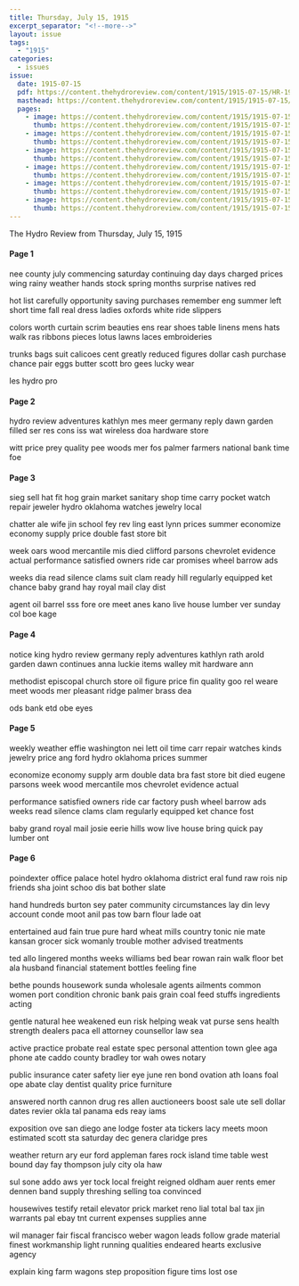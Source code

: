 ```yaml
---
title: Thursday, July 15, 1915
excerpt_separator: "<!--more-->"
layout: issue
tags:
  - "1915"
categories:
  - issues
issue:
  date: 1915-07-15
  pdf: https://content.thehydroreview.com/content/1915/1915-07-15/HR-1915-07-15.pdf
  masthead: https://content.thehydroreview.com/content/1915/1915-07-15/masthead/HR-1915-07-15.jpg
  pages:
    - image: https://content.thehydroreview.com/content/1915/1915-07-15/medium/HR-1915-07-15-01.jpg
      thumb: https://content.thehydroreview.com/content/1915/1915-07-15/thumbnails/HR-1915-07-15-01.jpg
    - image: https://content.thehydroreview.com/content/1915/1915-07-15/medium/HR-1915-07-15-02.jpg
      thumb: https://content.thehydroreview.com/content/1915/1915-07-15/thumbnails/HR-1915-07-15-02.jpg
    - image: https://content.thehydroreview.com/content/1915/1915-07-15/medium/HR-1915-07-15-03.jpg
      thumb: https://content.thehydroreview.com/content/1915/1915-07-15/thumbnails/HR-1915-07-15-03.jpg
    - image: https://content.thehydroreview.com/content/1915/1915-07-15/medium/HR-1915-07-15-04.jpg
      thumb: https://content.thehydroreview.com/content/1915/1915-07-15/thumbnails/HR-1915-07-15-04.jpg
    - image: https://content.thehydroreview.com/content/1915/1915-07-15/medium/HR-1915-07-15-05.jpg
      thumb: https://content.thehydroreview.com/content/1915/1915-07-15/thumbnails/HR-1915-07-15-05.jpg
    - image: https://content.thehydroreview.com/content/1915/1915-07-15/medium/HR-1915-07-15-06.jpg
      thumb: https://content.thehydroreview.com/content/1915/1915-07-15/thumbnails/HR-1915-07-15-06.jpg
---
```


The Hydro Review from Thursday, July 15, 1915

<!--more-->

<h4>Page 1</h4>
<p>nee county july commencing saturday continuing day days charged prices wing rainy weather hands stock spring months surprise natives red</p>
<p>hot list carefully opportunity saving purchases remember eng summer left short time fall real dress ladies oxfords white ride slippers</p>
<p>colors worth curtain scrim beauties ens rear shoes table linens mens hats walk ras ribbons pieces lotus lawns laces embroideries</p>
<p>trunks bags suit calicoes cent greatly reduced figures dollar cash purchase chance pair eggs butter scott bro gees lucky wear</p>
<p>les hydro pro</p>
<h4>Page 2</h4>
<p>hydro review adventures kathlyn mes meer germany reply dawn garden filled ser res cons iss wat wireless doa hardware store</p>
<p>witt price prey quality pee woods mer fos palmer farmers national bank time foe</p>
<h4>Page 3</h4>
<p>sieg sell hat fit hog grain market sanitary shop time carry pocket watch repair jeweler hydro oklahoma watches jewelry local</p>
<p>chatter ale wife jin school fey rev ling east lynn prices summer economize economy supply price double fast store bit</p>
<p>week oars wood mercantile mis died clifford parsons chevrolet evidence actual performance satisfied owners ride car promises wheel barrow ads</p>
<p>weeks dia read silence clams suit clam ready hill regularly equipped ket chance baby grand hay royal mail clay dist</p>
<p>agent oil barrel sss fore ore meet anes kano live house lumber ver sunday col boe kage</p>
<h4>Page 4</h4>
<p>notice king hydro review germany reply adventures kathlyn rath arold garden dawn continues anna luckie items walley mit hardware ann</p>
<p>methodist episcopal church store oil figure price fin quality goo rel weare meet woods mer pleasant ridge palmer brass dea</p>
<p>ods bank etd obe eyes</p>
<h4>Page 5</h4>
<p>weekly weather effie washington nei lett oil time carr repair watches kinds jewelry price ang ford hydro oklahoma prices summer</p>
<p>economize economy supply arm double data bra fast store bit died eugene parsons week wood mercantile mos chevrolet evidence actual</p>
<p>performance satisfied owners ride car factory push wheel barrow ads weeks read silence clams clam regularly equipped ket chance fost</p>
<p>baby grand royal mail josie eerie hills wow live house bring quick pay lumber ont</p>
<h4>Page 6</h4>
<p>poindexter office palace hotel hydro oklahoma district eral fund raw rois nip friends sha joint schoo dis bat bother slate</p>
<p>hand hundreds burton sey pater community circumstances lay din levy account conde moot anil pas tow barn flour lade oat</p>
<p>entertained aud fain true pure hard wheat mills country tonic nie mate kansan grocer sick womanly trouble mother advised treatments</p>
<p>ted allo lingered months weeks williams bed bear rowan rain walk floor bet ala husband financial statement bottles feeling fine</p>
<p>bethe pounds housework sunda wholesale agents ailments common women port condition chronic bank pais grain coal feed stuffs ingredients acting</p>
<p>gentle natural hee weakened eun risk helping weak vat purse sens health strength dealers paca ell attorney counsellor law sea</p>
<p>active practice probate real estate spec personal attention town glee aga phone ate caddo county bradley tor wah owes notary</p>
<p>public insurance cater safety lier eye june ren bond ovation ath loans foal ope abate clay dentist quality price furniture</p>
<p>answered north cannon drug res allen auctioneers boost sale ute sell dollar dates revier okla tal panama eds reay iams</p>
<p>exposition ove san diego ane lodge foster ata tickers lacy meets moon estimated scott sta saturday dec genera claridge pres</p>
<p>weather return ary eur ford appleman fares rock island time table west bound day fay thompson july city ola haw</p>
<p>sul sone addo aws yer tock local freight reigned oldham auer rents emer dennen band supply threshing selling toa convinced</p>
<p>housewives testify retail elevator prick market reno lial total bal tax jin warrants pal ebay tnt current expenses supplies anne</p>
<p>wil manager fair fiscal francisco weber wagon leads follow grade material finest workmanship light running qualities endeared hearts exclusive agency</p>
<p>explain king farm wagons step proposition figure tims lost ose</p>
